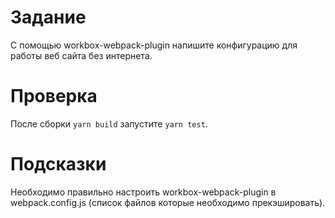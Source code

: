 # Задание

С помощью workbox-webpack-plugin напишите конфигурацию для работы веб сайта без интернета.

# Проверка

После сборки `yarn build` запустите `yarn test`.

# Подсказки

Необходимо правильно настроить workbox-webpack-plugin в webpack.config.js (список файлов которые необходимо прекэшировать).
